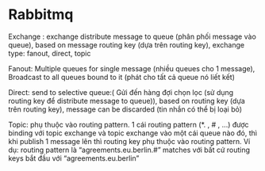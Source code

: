 # Rabbitmq



Exchange : exchange distribute message to queue (phân phối message vào queue), based on message routing key (dựa trên routing key), exchange type: fanout, direct, topic
	
Fanout: Multiple queues for single message (nhiều queues cho 1 message), Broadcast to all queues bound to it (phát cho tất cả queue nó liết kết)

	
Direct: send to selective queue:( Gửi đến hàng đợi chọn lọc (sử dụng routing key để distribute message to queue)), based on routing key (dựa trên routing key),  message can be discarded (tin nhắn có thể bị loại bỏ)
       
Topic: phụ thuộc vào routing pattern. 1 cái routing pattern (*. , # , ...) được binding với topic exchange và topic exchange vào một cái queue nào đó, thì khi publish 1 message lên thì routing key phụ thuộc vào routing pattern. Ví dụ: routing pattern là “agreements.eu.berlin.#” matches với bất cứ routing keys bắt đầu với “agreements.eu.berlin”
